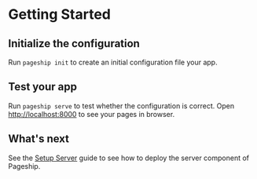 # Getting Started

## Initialize the configuration

Run `pageship init` to create an initial configuration file your app.

## Test your app

Run `pageship serve` to test whether the configuration is correct.
Open <http://localhost:8000> to see your pages in browser.

## What's next

See the [Setup Server](setup-server.md) guide to see how to deploy the server
component of Pageship.
